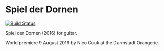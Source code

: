 Spiel der Dornen
================

[![Build Status](
    https://api.travis-ci.org/trevorbaca/dornen.svg)](
    https://api.travis-ci.org/trevorbaca/dornen)
<!---
[![Code style: black](
    https://img.shields.io/badge/code%20style-black-000000.svg)](
    https://github.com/ambv/black)
-->

Spiel der Dornen (2016) for guitar.

World premiere 9 August 2016 by Nico Couk at the Darmstadt Orangerie.
